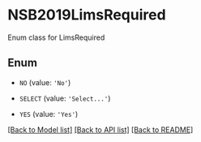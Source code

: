 # NSB2019LimsRequired

Enum class for LimsRequired

## Enum

* `NO` (value: `'No'`)

* `SELECT` (value: `'Select...'`)

* `YES` (value: `'Yes'`)

[[Back to Model list]](../README.md#documentation-for-models) [[Back to API list]](../README.md#documentation-for-api-endpoints) [[Back to README]](../README.md)


